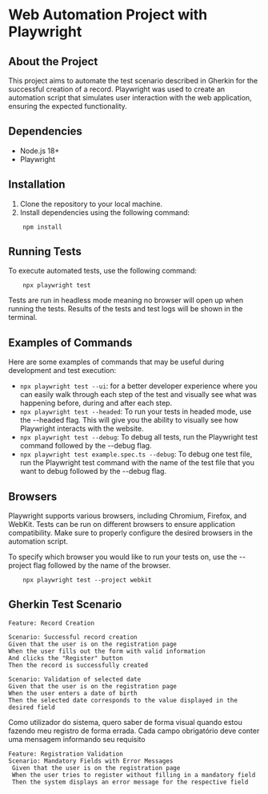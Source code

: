 # Web Automation Project with Playwright

## About the Project

This project aims to automate the test scenario described in Gherkin for the successful creation of a record. Playwright was used to create an automation script that simulates user interaction with the web application, ensuring the expected functionality.

## Dependencies

- Node.js 18+
- Playwright

## Installation

1. Clone the repository to your local machine.
2. Install dependencies using the following command:

```
    npm install
```


## Running Tests

To execute automated tests, use the following command:

```
    npx playwright test
```
Tests are run in headless mode meaning no browser will open up when running the tests. Results of the tests and test logs will be shown in the terminal.


## Examples of Commands

Here are some examples of commands that may be useful during development and test execution:

- `npx playwright test --ui`: for a better developer experience where you can easily walk through each step of the test and visually see what was happening before, during and after each step.
- `npx playwright test --headed`: To run your tests in headed mode, use the --headed flag. This will give you the ability to visually see how Playwright interacts with the website.
- `npx playwright test --debug`: To debug all tests, run the Playwright test command followed by the --debug flag.
- `npx playwright test example.spec.ts --debug`: To debug one test file, run the Playwright test command with the name of the test file that you want to debug followed by the --debug flag.

## Browsers

Playwright supports various browsers, including Chromium, Firefox, and WebKit. Tests can be run on different browsers to ensure application compatibility. Make sure to properly configure the desired browsers in the automation script.

To specify which browser you would like to run your tests on, use the --project flag followed by the name of the browser.

```
    npx playwright test --project webkit
```

## Gherkin Test Scenario

```
Feature: Record Creation

Scenario: Successful record creation
Given that the user is on the registration page
When the user fills out the form with valid information
And clicks the "Register" button
Then the record is successfully created

Scenario: Validation of selected date
Given that the user is on the registration page
When the user enters a date of birth
Then the selected date corresponds to the value displayed in the desired field
```
Como utilizador do sistema, quero saber de forma visual quando estou fazendo meu registro de forma errada. Cada campo obrigatório deve conter uma mensagem informando seu requisito

```
Feature: Registration Validation
Scenario: Mandatory Fields with Error Messages
 Given that the user is on the registration page
 When the user tries to register without filling in a mandatory field
 Then the system displays an error message for the respective field
```